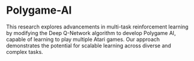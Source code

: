 # Polygame-AI
This research explores advancements in multi-task reinforcement learning by modifying the Deep Q-Network algorithm to develop Polygame AI, capable of learning to play multiple Atari games. Our approach demonstrates the potential for scalable learning across diverse and complex tasks.
